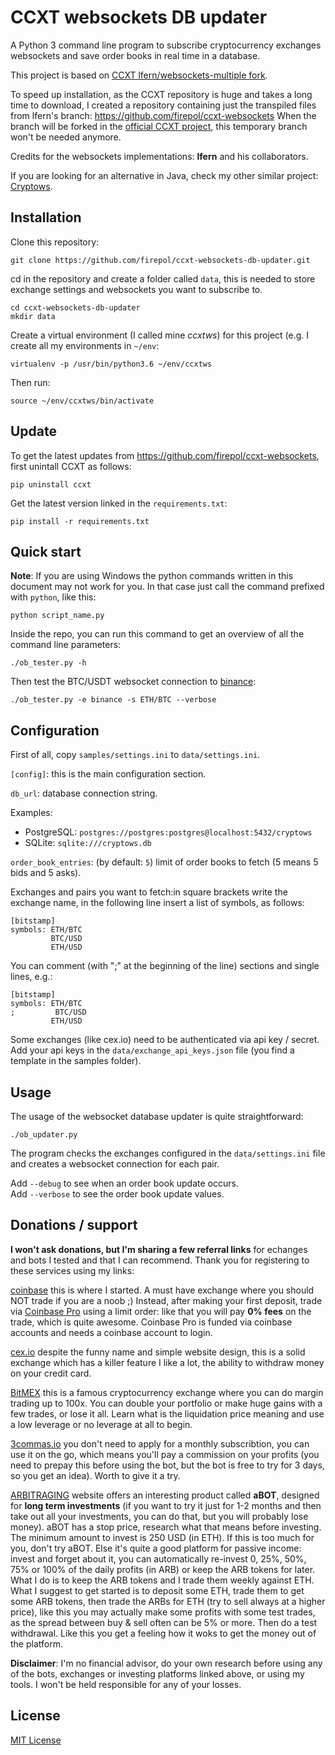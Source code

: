 # CCXT websockets DB updater

A Python 3 command line program to subscribe cryptocurrency exchanges websockets and save order books in real time in a database.

This project is based on [CCXT lfern/websockets-multiple fork](https://github.com/lfern/ccxt/tree/feature/websockets-multiple).

To speed up installation, as the CCXT repository is huge and takes a long time to download, I created a repository containing just the transpiled files from lfern's branch: https://github.com/firepol/ccxt-websockets
When the branch will be forked in the [official CCXT project](https://github.com/ccxt/ccxt), this temporary branch won't be needed anymore.

Credits for the websockets implementations: **lfern** and his collaborators.

If you are looking for an alternative in Java, check my other similar project: [Cryptows](https://github.com/firepol/crypto-websockets).

## Installation

Clone this repository:

```
git clone https://github.com/firepol/ccxt-websockets-db-updater.git
```

cd in the repository and create a folder called `data`, this is needed to store exchange settings and websockets you want to subscribe to.

```
cd ccxt-websockets-db-updater
mkdir data
```

Create a virtual environment (I called mine _ccxtws_) for this project (e.g. I create all my environments in `~/env`:  

```
virtualenv -p /usr/bin/python3.6 ~/env/ccxtws
```

Then run:  

```
source ~/env/ccxtws/bin/activate
```

## Update

To get the latest updates from https://github.com/firepol/ccxt-websockets, first unintall CCXT as follows:

```
pip uninstall ccxt
```

Get the latest version linked in the `requirements.txt`:

```
pip install -r requirements.txt
```

## Quick start

**Note**: If you are using Windows the python commands written in this document may not work for you. In that case just call the command prefixed with `python`, like this:

```
python script_name.py
```


Inside the repo, you can run this command to get an overview of all the command line parameters:

```
./ob_tester.py -h
```

Then test the BTC/USDT websocket connection to [binance](https://www.binance.com/?ref=15877893):

```
./ob_tester.py -e binance -s ETH/BTC --verbose
```

## Configuration

First of all, copy `samples/settings.ini` to `data/settings.ini`.

`[config]`: this is the main configuration section.

`db_url`: database connection string.

Examples:
- PostgreSQL: `postgres://postgres:postgres@localhost:5432/cryptows`
- SQLite: `sqlite:///cryptows.db`

`order_book_entries`: (by default: `5`) limit of order books to fetch (5 means 5 bids and 5 asks).

Exchanges and pairs you want to fetch:in square brackets write the exchange name, in the following line insert a list of symbols, as follows:

```
[bitstamp]
symbols: ETH/BTC
         BTC/USD
         ETH/USD
```

You can comment (with ";" at the beginning of the line) sections and single lines, e.g.:

```
[bitstamp]
symbols: ETH/BTC
;         BTC/USD
         ETH/USD
```

Some exchanges (like cex.io) need to be authenticated via api key / secret. Add your api keys in the `data/exchange_api_keys.json` file (you find a template in the samples folder).

## Usage

The usage of the websocket database updater is quite straightforward:

```
./ob_updater.py
``` 

The program checks the exchanges configured in the `data/settings.ini` file and creates a websocket connection for each pair.

Add `--debug` to see when an order book update occurs.  
Add `--verbose` to see the order book update values.

## Donations / support

**I won't ask donations, but I'm sharing a few referral links** for echanges and bots I tested and that I can recommend. Thank you for registering to these services using my links:

[coinbase](https://www.coinbase.com/join/596c62efa795880085a1a1a7) this is where I started. A must have exchange where you should NOT trade if you are a noob ;) Instead, after making your first deposit, trade via [Coinbase Pro](https://pro.coinbase.com) using a limit order: like that you will pay **0% fees** on the trade, which is quite awesome. Coinbase Pro is funded via coinbase accounts and needs a coinbase account to login.

[cex.io](https://cex.io/r/0/up113994371/0/) despite the funny name and simple website design, this is a solid exchange which has a killer feature I like a lot, the ability to withdraw money on your credit card.

[BitMEX](https://www.bitmex.com/register/CceysA) this is a famous cryptocurrency exchange where you can do margin trading up to 100x. You can double your portfolio or make huge gains with a few trades, or lose it all. Learn what is the liquidation price meaning and use a low leverage or no leverage at all to begin.

[3commas.io](https://3commas.io/?c=tc69129) you don't need to apply for a monthly subscribtion, you can use it on the go, which means you'll pay a commission on your profits (you need to prepay this before using the bot, but the bot is free to try for 3 days, so you get an idea). Worth to give it a try.

[ARBITRAGING](https://www.arbitraging.co/platform/register/affiliate/02C6WRhI) website offers an interesting product called **aBOT**, designed for **long term investments** (if you want to try it just for 1-2 months and then take out all your investments, you can do that, but you will probably lose money). aBOT has a stop price, research what that means before investing.  
The minimum amount to invest is 250 USD (in ETH). If this is too much for you, don't try aBOT. Else it's quite a good platform for passive income: invest and forget about it, you can automatically re-invest 0, 25%, 50%, 75% or 100% of the daily profits (in ARB) or keep the ARB tokens for later.  
What I do is to keep the ARB tokens and I trade them weekly against ETH.  
What I suggest to get started is to deposit some ETH, trade them to get some ARB tokens, then trade the ARBs for ETH (try to sell always at a higher price), like this you may actually make some profits with some test trades, as the spread between buy & sell often can be 5% or more. Then do a test withdrawal. Like this you get a feeling how it woks to get the money out of the platform.

**Disclaimer**: I'm no financial advisor, do your own research before using any of the bots, exchanges or investing platforms linked above, or using my tools. I won't be held responsible for any of your losses.

## License

[MIT License](LICENSE)

